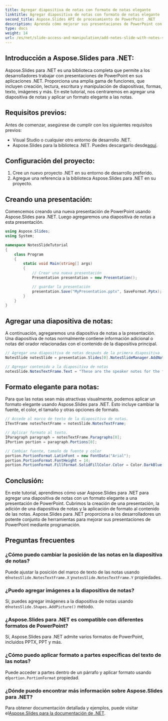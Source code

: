 ```yaml
---
title: Agregar diapositiva de notas con formato de notas elegante
linktitle: Agregar diapositiva de notas con formato de notas elegante
second_title: Aspose.Slides API de procesamiento de PowerPoint .NET
description: Aprenda cómo mejorar sus presentaciones de PowerPoint con un formato de notas elegante usando Aspose.Slides para .NET. Esta guía paso a paso cubre cómo agregar una diapositiva de notas, aplicar un formato atractivo y más.
type: docs
weight: 14
url: /es/net/slide-access-and-manipulation/add-notes-slide-with-notes-style/
---
```


## Introducción a Aspose.Slides para .NET:

Aspose.Slides para .NET es una biblioteca completa que permite a los desarrolladores trabajar con presentaciones de PowerPoint en sus aplicaciones .NET. Proporciona una amplia gama de funciones, que incluyen creación, lectura, escritura y manipulación de diapositivas, formas, texto, imágenes y más. En este tutorial, nos centraremos en agregar una diapositiva de notas y aplicar un formato elegante a las notas.

## Requisitos previos:

Antes de comenzar, asegúrese de cumplir con los siguientes requisitos previos:

- Visual Studio o cualquier otro entorno de desarrollo .NET.
-  Aspose.Slides para la biblioteca .NET. Puedes descargarlo desde[aquí](https://releases.aspose.com/slides/net/).

## Configuración del proyecto:

1. Cree un nuevo proyecto .NET en su entorno de desarrollo preferido.
2. Agregue una referencia a la biblioteca Aspose.Slides para .NET en su proyecto.

## Creando una presentación:

Comencemos creando una nueva presentación de PowerPoint usando Aspose.Slides para .NET. Luego agregaremos una diapositiva de notas a esta presentación.

```csharp
using Aspose.Slides;
using System;

namespace NotesSlideTutorial
{
    class Program
    {
        static void Main(string[] args)
        {
            // Crear una nueva presentación
            Presentation presentation = new Presentation();

            // guardar la presentación
            presentation.Save("MyPresentation.pptx", SaveFormat.Pptx);
        }
    }
}
```

## Agregar una diapositiva de notas:

A continuación, agregaremos una diapositiva de notas a la presentación. Una diapositiva de notas normalmente contiene información adicional o notas del orador relacionadas con el contenido de la diapositiva principal.

```csharp
// Agregar una diapositiva de notas después de la primera diapositiva
NotesSlide notesSlide = presentation.Slides[0].NotesSlideManager.AddNotesSlide();

// Agregar contenido a la diapositiva de notas
notesSlide.NotesTextFrame.Text = "These are the speaker notes for the first slide.";
```

## Formato elegante para notas:

Para que las notas sean más atractivas visualmente, podemos aplicar un formato elegante usando Aspose.Slides para .NET. Esto incluye cambiar la fuente, el color, el tamaño y otras opciones de formato.

```csharp
// Accede al marco de texto de la diapositiva de notas.
ITextFrame notesTextFrame = notesSlide.NotesTextFrame;

// Aplicar formato al texto.
IParagraph paragraph = notesTextFrame.Paragraphs[0];
IPortion portion = paragraph.Portions[0];

// Cambiar fuente, tamaño de fuente y color
portion.PortionFormat.LatinFont = new FontData("Arial");
portion.PortionFormat.FontHeight = 14;
portion.PortionFormat.FillFormat.SolidFillColor.Color = Color.DarkBlue;
```

## Conclusión:

En este tutorial, aprendimos cómo usar Aspose.Slides para .NET para agregar una diapositiva de notas con un formato elegante a una presentación de PowerPoint. Cubrimos la creación de una presentación, la adición de una diapositiva de notas y la aplicación de formato al contenido de las notas. Aspose.Slides para .NET proporciona a los desarrolladores un potente conjunto de herramientas para mejorar sus presentaciones de PowerPoint mediante programación.

## Preguntas frecuentes

### ¿Cómo puedo cambiar la posición de las notas en la diapositiva de notas?

 Puede ajustar la posición del marco de texto de las notas usando el`notesSlide.NotesTextFrame.X` y`notesSlide.NotesTextFrame.Y` propiedades.

### ¿Puedo agregar imágenes a la diapositiva de notas?

 Sí, puedes agregar imágenes a la diapositiva de notas usando el`notesSlide.Shapes.AddPicture()` método.

### ¿Aspose.Slides para .NET es compatible con diferentes formatos de PowerPoint?

Sí, Aspose.Slides para .NET admite varios formatos de PowerPoint, incluidos PPTX, PPT y más.

### ¿Cómo puedo aplicar formato a partes específicas del texto de las notas?

 Puede acceder a partes dentro de un párrafo y aplicar formato usando el`portion.PortionFormat` propiedad.

### ¿Dónde puedo encontrar más información sobre Aspose.Slides para .NET?

 Para obtener documentación detallada y ejemplos, puede visitar el[Aspose.Slides para la documentación de .NET](https://reference.aspose.com/slides/net/).